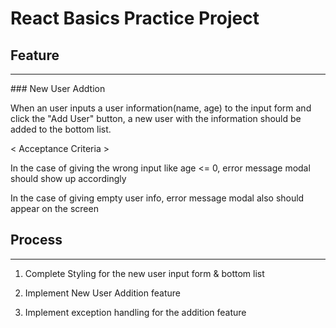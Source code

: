 # React Basics Practice Project

## Feature

<hr>
### New User Addtion

When an user inputs a user information(name, age) to the input form and click the "Add User" button, a new user with the information should be added to the bottom list.

< Acceptance Criteria >

In the case of giving the wrong input like age <= 0, error message modal should show up accordingly

In the case of giving empty user info, error message modal also should appear on the screen

## Process

<hr>

1. Complete Styling for the new user input form & bottom list

2. Implement New User Addition feature

3. Implement exception handling for the addition feature
